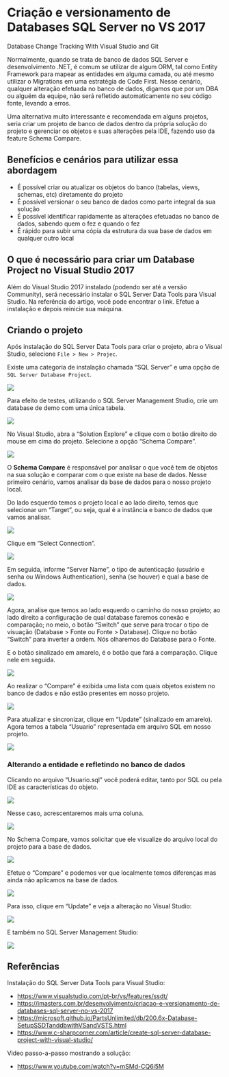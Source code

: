 # Criação e versionamento de Databases SQL Server no VS 2017

Database Change Tracking With Visual Studio and Git

Normalmente, quando se trata de banco de dados SQL Server e desenvolvimento .NET, é comum se utilizar de algum ORM, tal como Entity Framework para mapear as entidades em alguma camada, ou até mesmo utilizar o Migrations em uma estratégia de Code First. Nesse cenário, qualquer alteração efetuada no banco de dados, digamos que por um DBA ou alguém da equipe, não será refletido automaticamente no seu código fonte, levando a erros.

Uma alternativa muito interessante e recomendada em alguns projetos, seria criar um projeto de banco de dados dentro da própria solução do projeto e gerenciar os objetos e suas alterações pela IDE, fazendo uso da feature Schema Compare.

## Benefícios e cenários para utilizar essa abordagem

- É possível criar ou atualizar os objetos do banco (tabelas, views, schemas, etc) diretamente do projeto
- É possível versionar o seu banco de dados como parte integral da sua solução
- É possível identificar rapidamente as alterações efetuadas no banco de dados, sabendo quem o fez e quando o fez
- É rápido para subir uma cópia da estrutura da sua base de dados em qualquer outro local

## O que é necessário para criar um Database Project no Visual Studio 2017

Além do Visual Studio 2017 instalado (podendo ser até a versão Community), será necessário instalar o SQL Server Data Tools para Visual Studio. Na referência do artigo, você pode encontrar o link. Efetue a instalação e depois reinicie sua máquina.


## Criando o projeto

Após instalação do SQL Server Data Tools para criar o projeto, abra o Visual Studio, selecione ```File > New > Projec```.

Existe uma categoria de instalação chamada “SQL Server” e uma opção de ```SQL Server Database Project```.


![](data/01-1.jpg)

Para efeito de testes, utilizando o SQL Server Management Studio, crie um database de demo com uma única tabela.

![](data/02-2.jpg)

No Visual Studio, abra a “Solution Explore” e clique com o botão direito do mouse em cima do projeto. Selecione a opção “Schema Compare”.

![](data/03-1.jpg)

O **Schema Compare** é responsável por analisar o que você tem de objetos na sua solução e comparar com o que existe na base de dados. Nesse primeiro cenário, vamos analisar da base de dados para o nosso projeto local.

Do lado esquerdo temos o projeto local e ao lado direito, temos que selecionar um “Target”, ou seja, qual é a instância e banco de dados que vamos analisar.

![](data/RD.jpg)

Clique em “Select Connection”.

![](data/screenshot-005.jpg)

Em seguida, informe “Server Name”, o tipo de autenticação (usuário e senha ou Windows Authentication), senha (se houver) e qual a base de dados.

![](data/sas-1.jpg)

Agora, analise que temos ao lado esquerdo o caminho do nosso projeto; ao lado direito a configuração de qual database faremos conexão e comparação; no meio, o botão “Switch” que serve para trocar o tipo de visuação (Database > Fonte ou Fonte > Database). Clique no botão “Switch” para inverter a ordem. Nós olharemos do Database para o Fonte.

E o botão sinalizado em amarelo, é o botão que fará a comparação. Clique nele em seguida.

![](data/07.jpg)

Ao realizar o “Compare” é exibida uma lista com quais objetos existem no banco de dados e não estão presentes em nosso projeto.

![](data/08.jpg)

Para atualizar e sincronizar, clique em “Update” (sinalizado em amarelo). Agora temos a tabela “Usuario” representada em arquivo SQL em nosso projeto.

![](data/09.jpg)

### Alterando a entidade e refletindo no banco de dados

Clicando no arquivo “Usuario.sql” você poderá editar, tanto por SQL ou pela IDE as características do objeto.

![](data/TEM.jpg)

Nesse caso, acrescentaremos mais uma coluna.

![](data/11.jpg)

No Schema Compare, vamos solicitar que ele visualize do arquivo local do projeto para a base de dados.

![](data/12.jpg)

Efetue o “Compare” e podemos ver que localmente temos diferenças mas ainda não aplicamos na base de dados.

![](data/13.jpg)

Para isso, clique em “Update” e veja a alteração no Visual Studio:

![](data/rered.jpg)

E também no SQL Server Management Studio:

![](data/BLUEE.jpg)

## Referências

Instalação do SQL Server Data Tools para Visual Studio:

- https://www.visualstudio.com/pt-br/vs/features/ssdt/
- https://imasters.com.br/desenvolvimento/criacao-e-versionamento-de-databases-sql-server-no-vs-2017
- https://microsoft.github.io/PartsUnlimited/db/200.6x-Database-SetupSSDTanddbwithVSandVSTS.html
- https://www.c-sharpcorner.com/article/create-sql-server-database-project-with-visual-studio/

Video passo-a-passo mostrando a solução:

- https://www.youtube.com/watch?v=mSMd-CQ6i5M




